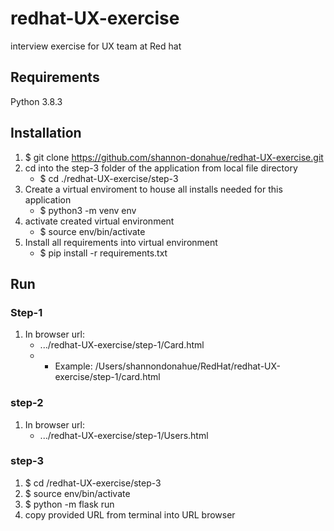 # redhat-UX-exercise
interview exercise for UX team at Red hat

## Requirements
Python 3.8.3

## Installation
1. $ git clone https://github.com/shannon-donahue/redhat-UX-exercise.git 
2. cd into the step-3 folder of the application from local file directory
	- $ cd ./redhat-UX-exercise/step-3
3. Create a virtual enviroment to house all installs needed for this application
	- $ python3 -m venv env
4. activate created virtual environment 
	- $ source env/bin/activate
5. Install all requirements into virtual environment
	- $ pip install -r requirements.txt

## Run

### Step-1
1. In browser url: 
	- .../redhat-UX-exercise/step-1/Card.html
	- - Example: /Users/shannondonahue/RedHat/redhat-UX-exercise/step-1/card.html 

### step-2
1. In browser url: 
	- .../redhat-UX-exercise/step-1/Users.html

### step-3
1. $ cd /redhat-UX-exercise/step-3
2. $ source env/bin/activate
3. $ python -m flask run
4. copy provided URL from terminal into URL browser
